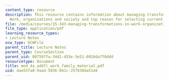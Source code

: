 ```yaml
---
content_type: resource
description: This resource contains information about managing transformations in
  Work, organizations and society and top reason for selecting current employee.
file: /media/courses/15-343-managing-transformations-in-work-organizations-and-society-spring-2002/dae55fa09aad5036041c257830da5144_mod_4a_addtl_work_family_material.pdf
file_type: application/pdf
learning_resource_types:
- Lecture Notes
ocw_type: OCWFile
parent_title: Lecture Notes
parent_type: CourseSection
parent_uid: 807597fa-34d1-455e-5e51-0926da7f0ddd
resourcetype: Document
title: mod_4a_addtl_work_family_material.pdf
uid: dae55fa0-9aad-5036-041c-257830da5144
---
```

